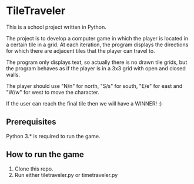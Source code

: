 # TileTraveler

This is a school project written in Python. 

The project is to develop a computer game in which the player is located in a certain tile in
a grid. At each iteration, the program displays the directions for which there are adjacent tiles
that the player can travel to.

The program only displays text, so actually there is no drawn tile grids, but the program
behaves as if the player is in a 3x3 grid with open and closed walls. 

The player should use "N/n" for north, "S/s" for south, "E/e" for east and "W/w" for west to move the character. 

If the user can reach the final tile then we will have a WINNER! :) 

## Prerequisites

Python 3.* is required to run the game. 

## How to run the game

1. Clone this repo.
2. Run either tiletraveler.py or timetraveler.py



